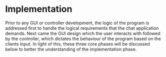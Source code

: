 # Implementation
Prior to any GUI or controller development, the logic of the program  is addressed first to handle the logical requirements that the chat application demands. Next came the GUI design which the user interacts with followed by the controller, which dictates the behaviour of the program based on the clients input. In light of this, these three core phases will be discussed below to better the understanding of the implementation phase.

